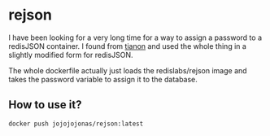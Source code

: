 # rejson

I have been looking for a very long time for a way to assign a password to a redisJSON container. I found from [tianon](https://github.com/tianon) and used the whole thing in a slightly modified form for redisJSON.

The whole dockerfile actually just loads the redislabs/rejson image and takes the password variable to assign it to the database.

## How to use it?

```console
docker push jojojojonas/rejson:latest
```